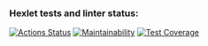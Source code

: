 ### Hexlet tests and linter status:

[![Actions Status](https://github.com/katada93/frontend-project-lvl2/workflows/hexlet-check/badge.svg)](https://github.com/katada93/frontend-project-lvl2/actions)
[![Maintainability](https://api.codeclimate.com/v1/badges/9ce1c311f328af0ae4c7/maintainability)](https://codeclimate.com/github/katada93/frontend-project-lvl2/maintainability)
[![Test Coverage](https://api.codeclimate.com/v1/badges/9ce1c311f328af0ae4c7/test_coverage)](https://codeclimate.com/github/katada93/frontend-project-lvl2/test_coverage)
